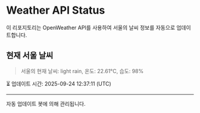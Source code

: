 
# Weather API Status

이 리포지토리는 OpenWeather API를 사용하여 서울의 날씨 정보를 자동으로 업데이트합니다.

## 현재 서울 날씨
> 서울의 현재 날씨: light rain, 온도: 22.61°C, 습도: 98%

⏳ 업데이트 시간: 2025-09-24 12:37:11 (UTC)

---
자동 업데이트 봇에 의해 관리됩니다.
